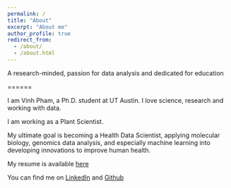 ```yaml
---
permalink: /
title: "About"
excerpt: "About me"
author_profile: true
redirect_from: 
  - /about/
  - /about.html
---
```



A research-minded, passion for data analysis and dedicated for education

======


I am Vinh Pham, a Ph.D. student at UT Austin. I love science, research and working with data. 

I am working as a Plant Scientist.

My ultimate goal is becoming a Health Data Scientist, applying molecular biology, genomics data analysis, and especially machine learning into developing innovations to improve human health. 

My resume is available [here](/assets/CV_VinhPham.pdf)

You can find me on [LinkedIn](https://www.linkedin.com/in/vinhnpham/) and [Github](https://github.com/donalbonny/)







